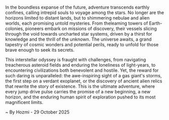 
In the boundless expanse of the future, adventure transcends earthly confines, calling intrepid souls to voyage among the stars. No longer are the horizons limited to distant lands, but to shimmering nebulae and alien worlds, each promising untold mysteries. From theleaming towers of Earth-colonies, pioneers embark on missions of discovery, their vessels slicing through the void towards uncharted star systems, driven by a thirst for knowledge and the thrill of the unknown. The universe awaits, a grand tapestry of cosmic wonders and potential perils, ready to unfold for those brave enough to seek its secrets.

This interstellar odyssey is fraught with challenges, from navigating treacherous asteroid fields and enduring the loneliness of light-years, to encountering civilizations both benevolent and hostile. Yet, the reward for such daring is unparalleled: the awe-inspiring sight of a gas giant's storms, the first step on a verdant exoplanet, or the discovery of ancient alien relics that rewrite the story of existence. This is the ultimate adventure, where every jump drive pulse carries the promise of a new beginning, a new horizon, and the enduring human spirit of exploration pushed to its most magnificent limits.

~ By Hozmi - 29 October 2025
